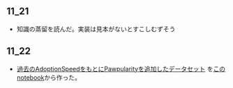 ## 11_21 ##
- 知識の蒸留を読んだ。実装は見本がないとすこしむずそう
## 11_22 ##
- [過去のAdoptionSpeedをもとにPawpularityを追加したデータセット](https://www.kaggle.com/udondon/added-pawpularity) を[このnotebook](https://www.kaggle.com/udondon/convert-adoptionspeed-to-pawpularity)から作った。
